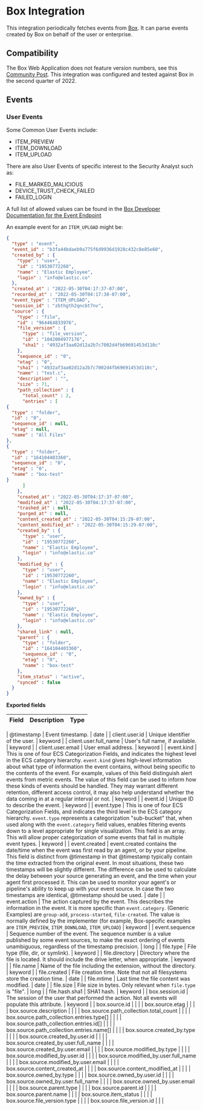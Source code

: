 # Box Integration

This integration periodically fetches events from [Box](https://app.box.com/). It can parse events created 
by Box on behalf of the user or enterprise. 

## Compatibility

The Box Web Application does not feature version numbers, see this [Community Post](https://support.box.com/hc/en-us/community/posts/1500000033881/comments/1500000038001). This integration was configured and tested against Box in the second quarter of 2022.

## Events

### User Events

Some Common User Events include:

- ITEM_PREVIEW
- ITEM_DOWNLOAD
- ITEM_UPLOAD

There are also User Events of specific interest to the Security Analyst such as:

- FILE_MARKED_MALICIOUS
- DEVICE_TRUST_CHECK_FAILED
- FAILED_LOGIN

A full list of allowed values can be found in the [Box Developer Documentation for the Event Endpoint](https://developer.box.com/reference/resources/event/#param-event_type)

An example event for an `ITEM_UPLOAD` might be:

```json
{
  "type" : "event",
  "event_id" : "b3fa44bdaeb9a775f6d9936d1928c432c8e85e60",
  "created_by" : {
    "type" : "user",
    "id" : "19530772260",
    "name" : "Elastic Employee",
    "login" : "info@elastic.co"
  },
  "created_at" : "2022-05-30T04:17:37-07:00",
  "recorded_at" : "2022-05-30T04:17:38-07:00",
  "event_type" : "ITEM_UPLOAD",
  "session_id" : "zbthgth2qncbt7nv",
  "source" : {
    "type" : "file",
    "id" : "964464833976",
    "file_version" : {
      "type" : "file_version",
      "id" : "1042004977176",
      "sha1" : "4932af3aa02d12a2b7c7002d4fb69691453d110c"
    },
    "sequence_id" : "0",
    "etag" : "0",
    "sha1" : "4932af3aa02d12a2b7c7002d4fb69691453d110c",
    "name" : "test.c",
    "description" : "",
    "size" : 71,
    "path_collection" : {
      "total_count" : 2,
      "entries" : [
{
  "type" : "folder",
  "id" : "0",
  "sequence_id" : null,
  "etag" : null,
  "name" : "All Files"
},
{
  "type" : "folder",
  "id" : "164104403360",
  "sequence_id" : "0",
  "etag" : "0",
  "name" : "box-test"
}
      ]
    },
    "created_at" : "2022-05-30T04:17:37-07:00",
    "modified_at" : "2022-05-30T04:17:37-07:00",
    "trashed_at" : null,
    "purged_at" : null,
    "content_created_at" : "2022-05-30T04:15:29-07:00",
    "content_modified_at" : "2022-05-30T04:15:29-07:00",
    "created_by" : {
      "type" : "user",
      "id" : "19530772260",
      "name" : "Elastic Employee",
      "login" : "info@elastic.co"
    },
    "modified_by" : {
      "type" : "user",
      "id" : "19530772260",
      "name" : "Elastic Employee",
      "login" : "info@elastic.co"
    },
    "owned_by" : {
      "type" : "user",
      "id" : "19530772260",
      "name" : "Elastic Employee",
      "login" : "info@elastic.co"
    },
    "shared_link" : null,
    "parent" : {
      "type" : "folder",
      "id" : "164104403360",
      "sequence_id" : "0",
      "etag" : "0",
      "name" : "box-test"
    },
    "item_status" : "active",
    "synced" : false
  }
}
```

**Exported fields**

| Field | Description | Type |
|---|---|---|

| @timestamp | Event timestamp. | date |
| client.user.id | Unique identifier of the user. | keyword |
| client.user.full_name | User's full name, if available. | keyword |
| client.user.email | User email address. | keyword |
| event.kind | This is one of four ECS Categorization Fields, and indicates the highest level in the ECS category hierarchy. `event.kind` gives high-level information about what type of information the event contains, without being specific to the contents of the event. For example, values of this field distinguish alert events from metric events. The value of this field can be used to inform how these kinds of events should be handled. They may warrant different retention, different access control, it may also help understand whether the data coming in at a regular interval or not. | keyword |
| event.id | Unique ID to describe the event. | keyword |
| event.type | This is one of four ECS Categorization Fields, and indicates the third level in the ECS category hierarchy. `event.type` represents a categorization "sub-bucket" that, when used along with the `event.category` field values, enables filtering events down to a level appropriate for single visualization. This field is an array. This will allow proper categorization of some events that fall in multiple event types. | keyword |
| event.created | event.created contains the date/time when the event was first read by an agent, or by your pipeline. This field is distinct from @timestamp in that @timestamp typically contain the time extracted from the original event. In most situations, these two timestamps will be slightly different. The difference can be used to calculate the delay between your source generating an event, and the time when your agent first processed it. This can be used to monitor your agent's or pipeline's ability to keep up with your event source. In case the two timestamps are identical, @timestamp should be used. | date |
| event.action | The action captured by the event. This describes the information in the event. It is more specific than `event.category`. (Generic Examples) are `group-add`, `process-started`, `file-created`. The value is normally defined by the implementer (for example, Box-specific examples are `ITEM_PREVIEW`, `ITEM_DOWNLOAD`, `ITEM_UPLOAD`) | keyword |
| event.sequence | Sequence number of the event. The sequence number is a value published by some event sources, to make the exact ordering of events unambiguous, regardless of the timestamp precision. | long |
| file.type | File type (file, dir, or symlink). | keyword |
| file.directory | Directory where the file is located. It should include the drive letter, when appropriate. | keyword |
| file.name | Name of the file including the extension, without the directory. | keyword |
| file.created | File creation time. Note that not all filesystems store the creation time. | date |
| file.mtime | Last time the file content was modified. | date |
| file.size | File size in bytes. Only relevant when `file.type` is "file". | long |
| file.hash.sha1 | SHA1 hash. | keyword |
| box.session.id | The session of the user that performed the action. Not all events will populate this attribute. | keyword |
| box.source.id | | |
| box.source.etag | | |
| box.source.description | | |
| box.source.path_collection.total_count | | |
| box.source.path_collection.entries.type[] | | |
| box.source.path_collection.entries.id[] | | |
| box.source.path_collection.entries.name[] | | |
| box.source.created_by.type | | |
| box.source.created_by.user.id | | |
| box.source.created_by.user.full_name | | |
| box.source.created_by.user.email | | |
| box.source.modified_by.type | | |
| box.source.modified_by.user.id | | |
| box.source.modified_by.user.full_name | | |
| box.source.modified_by.user.email | | |
| box.source.content_created_at | | |
| box.source.content_modified_at | | |
| box.source.owned_by.type | | |
| box.source.owned_by.user.id | | |
| box.source.owned_by.user.full_name | | |
| box.source.owned_by.user.email | | |
| box.source.parent.type | | |
| box.source.parent.id | | |
| box.source.parent.name | | |
| box.source.item_status | | |
| box.source.file_version.type | | |
| box.source.file_version.id | | |